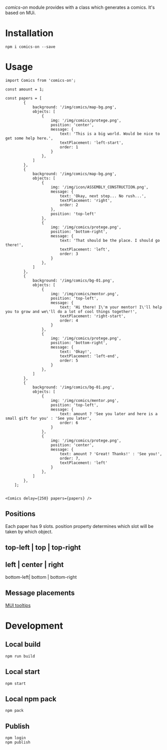 *comics-on* module provides with a class which generates a comics. It's based on MUi.

# Installation

```
npm i comics-on --save
```

# Usage

```
import Comics from 'comics-on';

const amount = 1;

const papers = [
		{
			background: '/img/comics/map-bg.png',
			objects: [
				{
					img: '/img/comics/protege.png',
					position: 'center',
					message: {
						text: 'This is a big world. Would be nice to get some help here.',
						textPlacement: 'left-start',
						order: 1
					}
				},
			]
		},
		{
			background: '/img/comics/map-bg.png',
			objects: [
				{
					img: '/img/icon/ASSEMBLY_CONSTRUCTION.png',
					message: {
						text: 'Okay, next step... No rush...',
						textPlacement: 'right',
						order: 2
					},
					position: 'top-left'
				},
				{
					img: '/img/comics/protege.png',
					position: 'bottom-right',
					message: {
						text: 'That should be the place. I should go there!',
						textPlacement: 'left',
						order: 3
					}
				},
			]
		},
		{
			background: '/img/comics/bg-01.png',
			objects: [
				{
					img: '/img/comics/mentor.png',
					position: 'top-left',
					message: {
						text: 'Hi there! I\'m your mentor! I\'ll help you to grow and we\'ll do a lot of cool things together!',
						textPlacement: 'right-start',
						order: 4
					}
				},
				{
					img: '/img/comics/protege.png',
					position: 'bottom-right',
					message: {
						text: 'Okay!',
						textPlacement: 'left-end',
						order: 5
					}
				},
			]
		},
		{
			background: '/img/comics/bg-01.png',
			objects: [
				{
					img: '/img/comics/mentor.png',
					position: 'top-left',
					message: {
						text: amount ? 'See you later and here is a small gift for you' : 'See you later',
						order: 6
					}
				},
				{
					img: '/img/comics/protege.png',
					position: 'center',
					message: {
						text: amount ? 'Great! Thanks!' : 'See you!',
						order: 7,
						textPlacement: 'left'
					}
				},
			]
		},
	];


<Comics delay={250} papers={papers} />
```
## Positions

Each paper has 9 slots. position property determines which slot will be taken by which object.

top-left   | top    | top-right
----------------------------------
left       | center | right
----------------------------------
bottom-left| bottom | bottom-right

## Message placements

[MUI tooltips](https://mui.com/components/tooltips/#positioned-tooltips)


# Development

## Local build

```
npm run build
```

## Local start

```
npm start
```

## Local npm pack

```
npm pack
```

## Publish

```
npm login
npm publish
```
